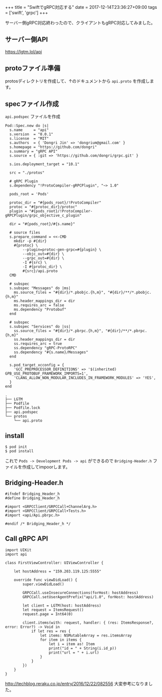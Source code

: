 +++
title = "SwiftでgRPC対応する"
date = 2017-12-14T23:36:27+09:00
tags = ['swift', 'grpc']
+++

サーバー側gRPC対応終わったので、クライアントもgRPC対応してみました。

## サーバー側API

https://lgtm.lol/api

## protoファイル準備
protosディレクトリを作成して、↑のドキュメントから `api.proto` を作成します。

## specファイル作成

`api.podspec` ファイルを作成

```
Pod::Spec.new do |s|
  s.name     = "api"
  s.version  = "0.0.1"
  s.license  = "MIT"
  s.authors  = { 'Dongri Jin' => 'dongrium@gmail.com' }
  s.homepage = "https://github.com/dongri"
  s.summary = "gRPC API"
  s.source = { :git => 'https://github.com/dongri/grpc.git' }

  s.ios.deployment_target = "10.1"

  src = "./protos"

  # gRPC Plugin
  s.dependency "!ProtoCompiler-gRPCPlugin", "~> 1.0"

  pods_root = 'Pods'

  protoc_dir = "#{pods_root}/!ProtoCompiler"
  protoc = "#{protoc_dir}/protoc"
  plugin = "#{pods_root}/!ProtoCompiler-gRPCPlugin/grpc_objective_c_plugin"

  dir = "#{pods_root}/#{s.name}"

  # source files
  s.prepare_command = <<-CMD
    mkdir -p #{dir}
    #{protoc} \
        --plugin=protoc-gen-grpc=#{plugin} \
        --objc_out=#{dir} \
        --grpc_out=#{dir} \
        -I #{src} \
        -I #{protoc_dir} \
        #{src}/api.proto
  CMD

  # subspec
  s.subspec "Messages" do |ms|
    ms.source_files = "#{dir}/*.pbobjc.{h,m}", "#{dir}/**/*.pbobjc.{h,m}"
    ms.header_mappings_dir = dir
    ms.requires_arc = false
    ms.dependency "Protobuf"
  end

  # subspec
  s.subspec "Services" do |ss|
    ss.source_files = "#{dir}/*.pbrpc.{h,m}", "#{dir}/**/*.pbrpc.{h,m}"
    ss.header_mappings_dir = dir
    ss.requires_arc = true
    ss.dependency "gRPC-ProtoRPC"
    ss.dependency "#{s.name}/Messages"
  end

  s.pod_target_xcconfig = {
    'GCC_PREPROCESSOR_DEFINITIONS' => '$(inherited) GPB_USE_PROTOBUF_FRAMEWORK_IMPORTS=1',
    'CLANG_ALLOW_NON_MODULAR_INCLUDES_IN_FRAMEWORK_MODULES' => 'YES',
  }
end
```

```
.
├── LGTM
├── Podfile
├── Podfile.lock
├── api.podspec
└── protos
    └── api.proto
```

## install

```
$ pod init
$ pod install
```
これで `Pods -> Development Pods -> api` ができるので `Bridging-Header.h` ファイルを作成してimpoorします。

## Bridging-Header.h

```
#ifndef Bridging_Header_h
#define Bridging_Header_h

#import <GRPCClient/GRPCCall+ChannelArg.h>
#import <GRPCClient/GRPCCall+Tests.h>
#import <api/Api.pbrpc.h>

#endif /* Bridging_Header_h */
```

## Call gRPC API

```
import UIKit
import api

class FirstViewController: UIViewController {

    let hostAddress = "159.203.119.125:5555"

    override func viewDidLoad() {
        super.viewDidLoad()
        
        GRPCCall.useInsecureConnections(forHost: hostAddress)
        GRPCCall.setUserAgentPrefix("api/1.0", forHost: hostAddress)
        
        let client = LGTM(host: hostAddress)
        let request = ItemsRequest()
        request.page = Int64(0)

        client.items(with: request, handler: { (res: ItemsResponse?, error: Error?) -> Void in
            if let res = res {
                let items: NSMutableArray = res.itemsArray
                for item in items {
                    let i = item as! Item
                    print("id = " + String(i.id_p))
                    print("url = " + i.url)
                }
            }
        })
    }
}
```

http://techblog.reraku.co.jp/entry/2016/12/22/082556 大変参考になりました。
